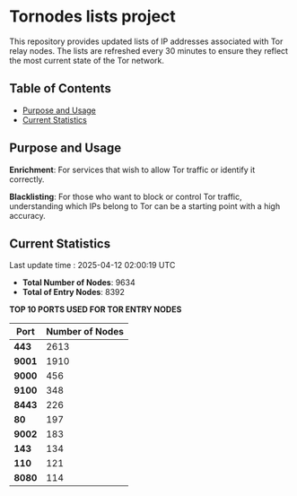 # Tornodes lists project

This repository provides updated lists of IP addresses associated with Tor relay nodes. The lists are refreshed every 30 minutes to ensure they reflect the most current state of the Tor network.

## Table of Contents

- [Purpose and Usage](#purpose-and-usage)
- [Current Statistics](#current-statistics)


## Purpose and Usage

**Enrichment**: For services that wish to allow Tor traffic or identify it correctly.

**Blacklisting**: For those who want to block or control Tor traffic, understanding which IPs belong to Tor can be a starting point with a high accuracy.

## Current Statistics

Last update time : 2025-04-12 02:00:19 UTC

- **Total Number of Nodes**: 9634
- **Total of Entry Nodes**: 8392

**TOP 10 PORTS USED FOR TOR ENTRY NODES**

| **Port** | **Number of Nodes** |
|------|-----------------|
| **443**   | 2613  |
| **9001**   | 1910  |
| **9000**   | 456  |
| **9100**   | 348  |
| **8443**   | 226  |
| **80**   | 197  |
| **9002**   | 183  |
| **143**   | 134  |
| **110**   | 121  |
| **8080**   | 114  |


